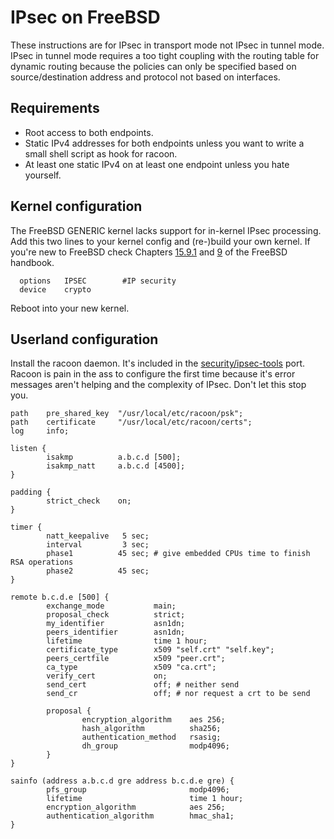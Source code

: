 # IPsec on FreeBSD

These instructions are for IPsec in transport mode not IPsec in tunnel mode. IPsec in tunnel mode requires a too tight coupling with the routing table for dynamic routing because the policies can only be specified based on source/destination address and protocol not based on interfaces.

## Requirements
* Root access to both endpoints.
* Static IPv4 addresses for both endpoints unless you want to write a small shell script as hook for racoon.
* At least one static IPv4 on at least one endpoint unless you hate yourself.

## Kernel configuration
The FreeBSD GENERIC kernel lacks support for in-kernel IPsec processing. Add this two lines to your kernel config and (re-)build your own kernel.
If you're new to FreeBSD check Chapters [15.9.1](http://www.freebsd.org/doc/handbook/ipsec.html) and [9](http://www.freebsd.org/doc/handbook/kernelconfig.html) of the FreeBSD handbook.
```
  options   IPSEC        #IP security
  device    crypto
```
Reboot into your new kernel.

## Userland configuration

Install the racoon daemon. It's included in the [security/ipsec-tools](http://www.freshports.org/security/ipsec-tools/) port.
Racoon is pain in the ass to configure the first time because it's error messages aren't helping and the complexity of IPsec. Don't let this stop you.
```
path    pre_shared_key  "/usr/local/etc/racoon/psk";
path    certificate     "/usr/local/etc/racoon/certs";
log     info;

listen {
        isakmp          a.b.c.d [500];
        isakmp_natt     a.b.c.d [4500];
}

padding {
        strict_check    on;
}

timer {
        natt_keepalive   5 sec;
        interval         3 sec;
        phase1          45 sec; # give embedded CPUs time to finish RSA operations
        phase2          45 sec;
}

remote b.c.d.e [500] {
        exchange_mode           main;
        proposal_check          strict;
        my_identifier           asn1dn;
        peers_identifier        asn1dn;
        lifetime                time 1 hour;
        certificate_type        x509 "self.crt" "self.key";
        peers_certfile          x509 "peer.crt";
        ca_type                 x509 "ca.crt";
        verify_cert             on;
        send_cert               off; # neither send
        send_cr                 off; # nor request a crt to be send

        proposal {
                encryption_algorithm    aes 256;
                hash_algorithm          sha256;
                authentication_method   rsasig;
                dh_group                modp4096;
        }
}

sainfo (address a.b.c.d gre address b.c.d.e gre) {
        pfs_group                       modp4096;
        lifetime                        time 1 hour;
        encryption_algorithm            aes 256;
        authentication_algorithm        hmac_sha1;
}

```